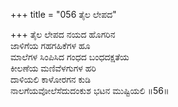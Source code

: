+++
title = "056 ತೈಲ ಲೇಪದ"

+++
ತೈಲ ಲೇಪದ ನಯದ ಹೊಗರಿನ  
ಜಾಳಿಗೆಯ ಗಹಗಹಿಕೆಗಳ ಹೂ  
ಮಾಲೆಗಳ ಸಿಂಪಿಸಿದ ಗಂಧದ ಬಂಧದಕ್ಷತೆಯ  
ಕೀಲಣೆಯ ಮಣಿವೆಳಗುಗಳ ಹರಿ  
ದಾಳಿಯಲಿ ಕಾಳೋರಗನ ಕುಡಿ  
ನಾಲಗೆಯವೋಲೆಸೆದುದಂಕುಶ ಭಟನ ಮುಷ್ಟಿಯಲಿ     ॥56॥